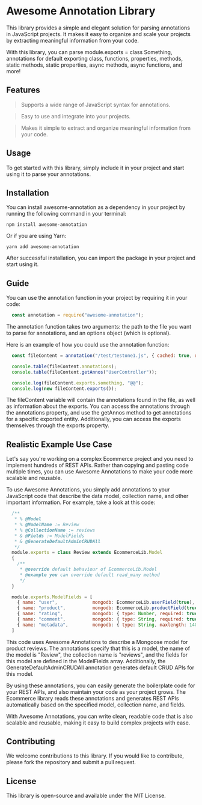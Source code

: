 # Awesome Annotation Library

This library provides a simple and elegant solution for parsing annotations in JavaScript projects. It makes it easy to organize and scale your projects by extracting meaningful information from your code.

With this library, you can parse module.exports = class Something, annotations for default exporting class, functions, properties, methods, static methods, static properties, async methods, async functions, and more!


## Features

>    Supports a wide range of JavaScript syntax for annotations.

>    Easy to use and integrate into your projects.

>    Makes it simple to extract and organize meaningful information from your code.

## Usage

To get started with this library, simply include it in your project and start using it to parse your annotations.

## Installation

You can install awesome-annotation as a dependency in your project by running the following command in your terminal:

``` 
npm install awesome-annotation
```

Or if you are using Yarn:

``` 
yarn add awesome-annotation 
```

After successful installation, you can import the package in your project and start using it.

## Guide

You can use the annotation function in your project by requiring it in your code:

```javascript 
  const annotation = require("awesome-annotation");
```

The annotation function takes two arguments: the path to the file you want to parse for annotations, and an options object (which is optional).

Here is an example of how you could use the annotation function:

```javascript 
  const fileContent = annotation("/test/testone1.js", { cached: true, debug: false });

  console.table(fileContent.annotations);
  console.table(fileContent.getAnnos("UserController"));

  console.log(fileContent.exports.something, "@@");
  console.log(new fileContent.exports());
```

The fileContent variable will contain the annotations found in the file, as well as information about the exports. You can access the annotations through the annotations property, and use the getAnnos method to get annotations for a specific exported entity. Additionally, you can access the exports themselves through the exports property.

## Realistic Example Use Case

Let's say you're working on a complex Ecommerce project and you need to implement hundreds of REST APIs. Rather than copying and pasting code multiple times, you can use Awesome Annotations to make your code more scalable and reusable.

To use Awesome Annotations, you simply add annotations to your JavaScript code that describe the data model, collection name, and other important information. For example, take a look at this code:


``` javascript
  /** 
   * % @Model
   * % @ModelName := Review
   * % @CollectionName := reviews 
   * & @Fields := ModelFields
   * & @GenerateDefaultAdminCRUDAll
   */
  module.exports = class Review extends EcommerceLib.Model
  {
    /** 
     * @override default behaviour of EcommerceLib.Model 
     * @example you can override default read_many method
     */
  }

  module.exports.ModelFields = [
    { name: "user",             mongodb: EcommerceLib.userField(true),       populate: true  },
    { name: "product",          mongodb: EcommerceLib.productField(true),    populate: true  },
    { name: "rating",           mongodb: { type: Number, required: true, min: 1, max: 5 }    },
    { name: "comment",          mongodb: { type: String, required: true, maxlength: 255 }    },
    { name: "metadata",         mongodb: { type: String, maxlength: 1400 } } // just in case...json stringify format
  ]

```

This code uses Awesome Annotations to describe a Mongoose model for product reviews. The annotations specify that this is a model, the name of the model is "Review", the collection name is "reviews", and the fields for this model are defined in the ModelFields array. Additionally, the GenerateDefaultAdminCRUDAll annotation generates default CRUD APIs for this model.

By using these annotations, you can easily generate the boilerplate code for your REST APIs, and also maintain your code as your project grows. The Ecommerce library reads these annotations and generates REST APIs automatically based on the specified model, collection name, and fields.

With Awesome Annotations, you can write clean, readable code that is also scalable and reusable, making it easy to build complex projects with ease.

## Contributing

We welcome contributions to this library. If you would like to contribute, please fork the repository and submit a pull request.


## License

This library is open-source and available under the MIT License.